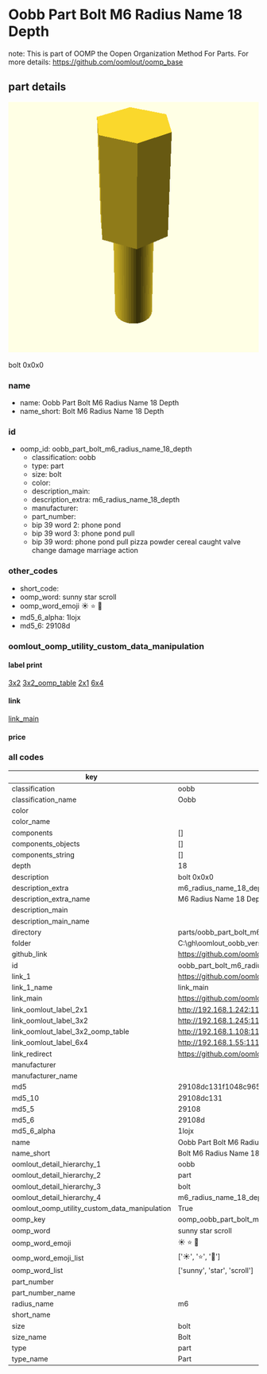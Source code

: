 # Oobb Part Bolt M6 Radius Name 18 Depth  

note: This is part of OOMP the Oopen Organization Method For Parts. For more details: https://github.com/oomlout/oomp_base

##  part details
  

[![](3dpr.png)](3dpr.png)

bolt 0x0x0



### name
* name: Oobb Part Bolt M6 Radius Name 18 Depth
* name_short: Bolt M6 Radius Name 18 Depth
### id
* oomp_id: oobb_part_bolt_m6_radius_name_18_depth
  * classification: oobb
  * type: part
  * size: bolt
  * color: 
  * description_main: 
  * description_extra: m6_radius_name_18_depth
  * manufacturer: 
  * part_number: 
  * bip 39 word 2: phone pond
  * bip 39 word 3: phone pond pull
  * bip 39 word: phone pond pull pizza powder cereal caught valve change damage marriage action

### other_codes
* short_code: 
* oomp_word: sunny star scroll
* oomp_word_emoji :sunny: :star: :scroll:
* md5_6_alpha: 1lojx
* md5_6: 29108d






### oomlout_oomp_utility_custom_data_manipulation
#### label print
[3x2](http://192.168.1.245:1112/?label=oomp%201lojx)
[3x2_oomp_table](http://192.168.1.108:1112/?label=oomp%201lojx)
[2x1](http://192.168.1.242:1112/?label=oomp%201lojx)
[6x4](http://192.168.1.55:1112/?label=oomp%201lojx)    

#### link

[link_main](https://github.com/oomlout/oomlout_oobb_version_4_generated_parts/tree/main/navigation_oomp/oobb/part/bolt//m6_radius_name_18_depth/part)                              

#### price







### all codes 
| key | value |  
| --- | --- |  
| classification | oobb |  
| classification_name | Oobb |  
| color |  |  
| color_name |  |  
| components | [] |  
| components_objects | [] |  
| components_string | [] |  
| depth | 18 |  
| description | bolt 0x0x0 |  
| description_extra | m6_radius_name_18_depth |  
| description_extra_name | M6 Radius Name 18 Depth |  
| description_main |  |  
| description_main_name |  |  
| directory | parts/oobb_part_bolt_m6_radius_name_18_depth |  
| folder | C:\gh\oomlout_oobb_version_4_generated_parts\parts\oobb_part_bolt_m6_radius_name_18_depth |  
| github_link | https://github.com/oomlout/oomlout_oomp_part_src/tree/main/parts/oobb_part_bolt_m6_radius_name_18_depth |  
| id | oobb_part_bolt_m6_radius_name_18_depth |  
| link_1 | https://github.com/oomlout/oomlout_oobb_version_4_generated_parts/tree/main/navigation_oomp/oobb/part/bolt//m6_radius_name_18_depth/part |  
| link_1_name | link_main |  
| link_main | https://github.com/oomlout/oomlout_oobb_version_4_generated_parts/tree/main/navigation_oomp/oobb/part/bolt//m6_radius_name_18_depth/part |  
| link_oomlout_label_2x1 | http://192.168.1.242:1112/?label=oomp%201lojx |  
| link_oomlout_label_3x2 | http://192.168.1.245:1112/?label=oomp%201lojx |  
| link_oomlout_label_3x2_oomp_table | http://192.168.1.108:1112/?label=oomp%201lojx |  
| link_oomlout_label_6x4 | http://192.168.1.55:1112/?label=oomp%201lojx |  
| link_redirect | https://github.com/oomlout/oomlout_oobb_version_4_generated_parts/tree/main/parts/hardware_bolt_m6_18 |  
| manufacturer |  |  
| manufacturer_name |  |  
| md5 | 29108dc131f1048c96549a5b5aa9f51c |  
| md5_10 | 29108dc131 |  
| md5_5 | 29108 |  
| md5_6 | 29108d |  
| md5_6_alpha | 1lojx |  
| name | Oobb Part Bolt M6 Radius Name 18 Depth |  
| name_short | Bolt M6 Radius Name 18 Depth |  
| oomlout_detail_hierarchy_1 | oobb |  
| oomlout_detail_hierarchy_2 | part |  
| oomlout_detail_hierarchy_3 | bolt |  
| oomlout_detail_hierarchy_4 | m6_radius_name_18_depth |  
| oomlout_oomp_utility_custom_data_manipulation | True |  
| oomp_key | oomp_oobb_part_bolt_m6_radius_name_18_depth |  
| oomp_word | sunny star scroll |  
| oomp_word_emoji | :sunny: :star: :scroll: |  
| oomp_word_emoji_list | [':sunny:', ':star:', ':scroll:'] |  
| oomp_word_list | ['sunny', 'star', 'scroll'] |  
| part_number |  |  
| part_number_name |  |  
| radius_name | m6 |  
| short_name |  |  
| size | bolt |  
| size_name | Bolt |  
| type | part |  
| type_name | Part |  
